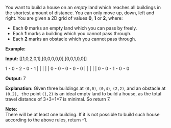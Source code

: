 
You want to build a house on an  _empty_  land which reaches all buildings in the shortest amount of distance. You can only move up, down, left and right. You are given a 2D grid of values  **0**,  **1**  or  **2**, where:

-   Each  **0**  marks an empty land which you can pass by freely.
-   Each  **1**  marks a building which you cannot pass through.
-   Each  **2**  marks an obstacle which you cannot pass through.

**Example:**

**Input:** [[1,0,2,0,1],[0,0,0,0,0],[0,0,1,0,0]]

1 - 0 - 2 - 0 - 1
|   |   |   |   |
0 - 0 - 0 - 0 - 0
|   |   |   |   |
0 - 0 - 1 - 0 - 0

**Output:** 7 

**Explanation:** Given three buildings at `(0,0)`, `(0,4)`, `(2,2)`, and an obstacle at `(0,2),
             t`he point `(1,2)` is an ideal empty land to build a house, as the total 
             travel distance of 3+3+1=7 is minimal. So return 7.

**Note:**  
There will be at least one building. If it is not possible to build such house according to the above rules, return -1.